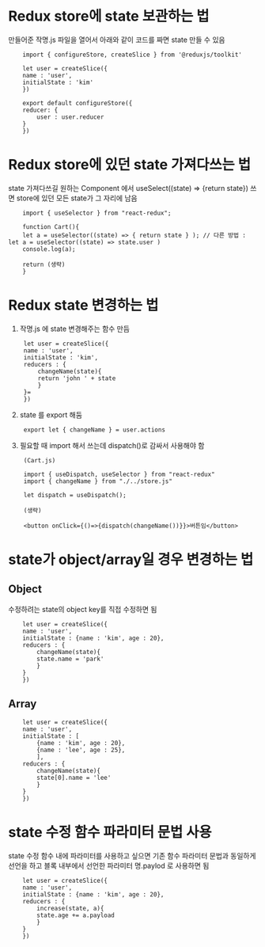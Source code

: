 # Redux store에 state 보관하는 법
만들어준 작명.js 파일을 열어서 아래와 같이 코드를 짜면 state 만들 수 있음

        import { configureStore, createSlice } from '@reduxjs/toolkit'

        let user = createSlice({
        name : 'user',
        initialState : 'kim'
        })

        export default configureStore({
        reducer: {
            user : user.reducer
        }
        }) 

# Redux store에 있던 state 가져다쓰는 법
state 가져다쓰길 원하는 Component 에서 useSelect((state) => {return state}) 쓰면 store에 있던 모든 state가 그 자리에 남음

        import { useSelector } from "react-redux";

        function Cart(){
        let a = useSelector((state) => { return state } ); // 다른 방법 : let a = useSelector((state) => state.user ) 
        console.log(a);

        return (생략)
        }

# Redux state 변경하는 법
1. 작명.js 에 state 변경해주는 함수 만듬

        let user = createSlice({
        name : 'user',
        initialState : 'kim',
        reducers : {
            changeName(state){
            return 'john ' + state
            }
        }=
        }) 

2. state 를 export 해둠

        export let { changeName } = user.actions

3. 필요할 때 import 해서 쓰는데 dispatch()로 감싸서 사용해야 함

        (Cart.js)

        import { useDispatch, useSelector } from "react-redux"
        import { changeName } from "./../store.js"

        let dispatch = useDispatch();

        (생략) 

        <button onClick={()=>{dispatch(changeName())}}>버튼임</button> 

# state가 object/array일 경우 변경하는 법
## Object
수정하려는 state의 object key를 직접 수정하면 됨

        let user = createSlice({
        name : 'user',
        initialState : {name : 'kim', age : 20},
        reducers : {
            changeName(state){
            state.name = 'park'
            }
        }
        }) 

## Array

        let user = createSlice({
        name : 'user',
        initialState : [
            {name : 'kim', age : 20},
            {name : 'lee', age : 25},
            ],
        reducers : {
            changeName(state){
            state[0].name = 'lee'
            }
        }
        }) 

# state 수정 함수 파라미터 문법 사용
state 수정 함수 내에 파라미터를 사용하고 싶으면 기존 함수 파라미터 문법과 동일하게 선언을 하고
블록 내부에서 선언한 파라미터 명.paylod 로 사용하면 됨

        let user = createSlice({
        name : 'user',
        initialState : {name : 'kim', age : 20},
        reducers : {
            increase(state, a){
            state.age += a.payload
            }
        }
        })

